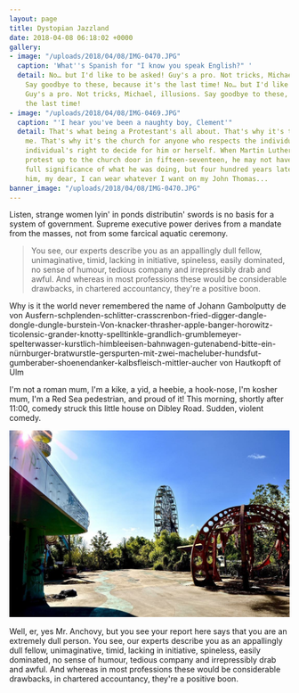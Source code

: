 ```yaml
---
layout: page
title: Dystopian Jazzland
date: 2018-04-08 06:18:02 +0000
gallery:
- image: "/uploads/2018/04/08/IMG-0470.JPG"
  caption: 'What''s Spanish for "I know you speak English?" '
  detail: No… but I'd like to be asked! Guy's a pro. Not tricks, Michael, illusions.
    Say goodbye to these, because it's the last time! No… but I'd like to be asked!
    Guy's a pro. Not tricks, Michael, illusions. Say goodbye to these, because it's
    the last time!
- image: "/uploads/2018/04/08/IMG-0469.JPG"
  caption: "'I hear you've been a naughty boy, Clement'"
  detail: That's what being a Protestant's all about. That's why it's the church for
    me. That's why it's the church for anyone who respects the individual and the
    individual's right to decide for him or herself. When Martin Luther nailed his
    protest up to the church door in fifteen-seventeen, he may not have realised the
    full significance of what he was doing, but four hundred years later, thanks to
    him, my dear, I can wear whatever I want on my John Thomas...
banner_image: "/uploads/2018/04/08/IMG-0470.JPG"
---
```

Listen, strange women lyin' in ponds distributin' swords is no basis for a system of government. Supreme executive power derives from a mandate from the masses, not from some farcical aquatic ceremony.

> You see, our experts describe you as an appallingly dull fellow, unimaginative, timid, lacking in initiative, spineless, easily dominated, no sense of humour, tedious company and irrepressibly drab and awful. And whereas in most professions these would be considerable drawbacks, in chartered accountancy, they're a positive boon.

Why is it the world never remembered the name of Johann Gambolputty de von Ausfern-schplenden-schlitter-crasscrenbon-fried-digger-dangle-dongle-dungle-burstein-Von-knacker-thrasher-apple-banger-horowitz-ticolensic-grander-knotty-spelltinkle-grandlich-grumblemeyer-spelterwasser-kurstlich-himbleeisen-bahnwagen-gutenabend-bitte-ein-nürnburger-bratwurstle-gerspurten-mit-zwei-macheluber-hundsfut-gumberaber-shoenendanker-kalbsfleisch-mittler-aucher von Hautkopft of Ulm

I'm not a roman mum, I'm a kike, a yid, a heebie, a hook-nose, I'm kosher mum, I'm a Red Sea pedestrian, and proud of it! This morning, shortly after 11:00, comedy struck this little house on Dibley Road. Sudden, violent comedy.

![I mean, because we are members of the Protestant Reformed Church, which successfully challenged the autocratic power of the Papacy in the mid-sixteenth century, we can wear little rubber devices to prevent issue.](/uploads/2018/04/08/IMG-0470.JPG "h, oh, I see! Running away, eh?")

Well, er, yes Mr. Anchovy, but you see your report here says that you are an extremely dull person. You see, our experts describe you as an appallingly dull fellow, unimaginative, timid, lacking in initiative, spineless, easily dominated, no sense of humour, tedious company and irrepressibly drab and awful. And whereas in most professions these would be considerable drawbacks, in chartered accountancy, they're a positive boon.